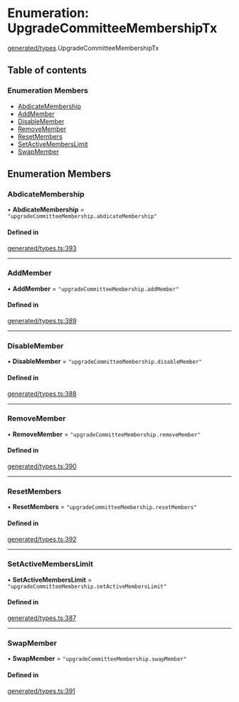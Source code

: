 # Enumeration: UpgradeCommitteeMembershipTx

[generated/types](../wiki/generated.types).UpgradeCommitteeMembershipTx

## Table of contents

### Enumeration Members

- [AbdicateMembership](../wiki/generated.types.UpgradeCommitteeMembershipTx#abdicatemembership)
- [AddMember](../wiki/generated.types.UpgradeCommitteeMembershipTx#addmember)
- [DisableMember](../wiki/generated.types.UpgradeCommitteeMembershipTx#disablemember)
- [RemoveMember](../wiki/generated.types.UpgradeCommitteeMembershipTx#removemember)
- [ResetMembers](../wiki/generated.types.UpgradeCommitteeMembershipTx#resetmembers)
- [SetActiveMembersLimit](../wiki/generated.types.UpgradeCommitteeMembershipTx#setactivememberslimit)
- [SwapMember](../wiki/generated.types.UpgradeCommitteeMembershipTx#swapmember)

## Enumeration Members

### AbdicateMembership

• **AbdicateMembership** = ``"upgradeCommitteeMembership.abdicateMembership"``

#### Defined in

[generated/types.ts:393](https://github.com/PolymeshAssociation/polymesh-sdk/blob/3d14e829/src/generated/types.ts#L393)

___

### AddMember

• **AddMember** = ``"upgradeCommitteeMembership.addMember"``

#### Defined in

[generated/types.ts:389](https://github.com/PolymeshAssociation/polymesh-sdk/blob/3d14e829/src/generated/types.ts#L389)

___

### DisableMember

• **DisableMember** = ``"upgradeCommitteeMembership.disableMember"``

#### Defined in

[generated/types.ts:388](https://github.com/PolymeshAssociation/polymesh-sdk/blob/3d14e829/src/generated/types.ts#L388)

___

### RemoveMember

• **RemoveMember** = ``"upgradeCommitteeMembership.removeMember"``

#### Defined in

[generated/types.ts:390](https://github.com/PolymeshAssociation/polymesh-sdk/blob/3d14e829/src/generated/types.ts#L390)

___

### ResetMembers

• **ResetMembers** = ``"upgradeCommitteeMembership.resetMembers"``

#### Defined in

[generated/types.ts:392](https://github.com/PolymeshAssociation/polymesh-sdk/blob/3d14e829/src/generated/types.ts#L392)

___

### SetActiveMembersLimit

• **SetActiveMembersLimit** = ``"upgradeCommitteeMembership.setActiveMembersLimit"``

#### Defined in

[generated/types.ts:387](https://github.com/PolymeshAssociation/polymesh-sdk/blob/3d14e829/src/generated/types.ts#L387)

___

### SwapMember

• **SwapMember** = ``"upgradeCommitteeMembership.swapMember"``

#### Defined in

[generated/types.ts:391](https://github.com/PolymeshAssociation/polymesh-sdk/blob/3d14e829/src/generated/types.ts#L391)
